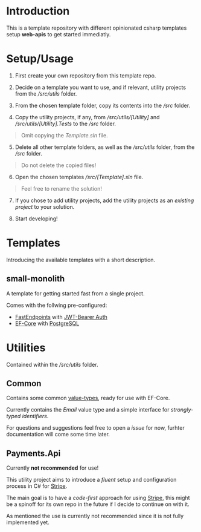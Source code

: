 # Introduction

This is a template repository with different opinionated csharp templates setup **web-apis** to get started immediatly. 

# Setup/Usage

1. First create your own repository from this template repo. 

2. Decide on a template you want to use, and if relevant, utility projects from the */src/utils* folder.

3. From the chosen template folder, copy its contents into the */src* folder.

4. Copy the utility projects, if any, from */src/utils/[Utility]* and */src/utils/[Utility].Tests* to the */src* folder. 

> Omit copying the *Template.sln* file. 

5. Delete all other template folders, as well as the */src/utils* folder, from the */src* folder. 

> Do not delete the copied files! 

6. Open the chosen templates */src/[Template].sln* file.

> Feel free to rename the solution! 

7. If you chose to add utility projects, add the utility projects as an *existing project* to your solution. 

8. Start developing! 

# Templates

Introducing the available templates with a short description.

## small-monolith

A template for getting started fast from a single project. 

Comes with the follwing pre-configured: 

* [FastEndpoints](https://fast-endpoints.com/) with [JWT-Bearer Auth](https://jwt.io/introduction)
* [EF-Core](https://learn.microsoft.com/de-de/ef/core/) with [PostgreSQL](https://www.npgsql.org/efcore/?tabs=onconfiguring)

# Utilities 

Contained within the */src/utils* folder. 

## Common

Contains some common [value-types](https://www.milanjovanovic.tech/blog/value-objects-in-dotnet-ddd-fundamentals), ready for use with EF-Core. 

Currently contains the *Email* value type and a simple interface for *strongly-typed identifiers*.  

For questions and suggestions feel free to open a *issue* for now, furhter documentation will come some time later. 

## Payments.Api 

Currently **not recommended** for use!

This utility project aims to introduce a *fluent* setup and configuration process in C# for [Stripe](https://stripe.com).

The main goal is to have a *code-first* approach for using [Stripe](https://stripe.com), 
this might be a spinoff for its own repo in the future if I decide to continue on with it. 

As mentioned the use is currently not recommended since it is not fully implemented yet.
